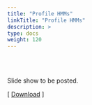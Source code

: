 ```yaml
---
title: "Profile HMMs"
linkTitle: "Profile HMMs"
description: >
type: docs
weight: 120
---
```


<br></br>

Slide show to be posted.

[ [Download](...) ]




